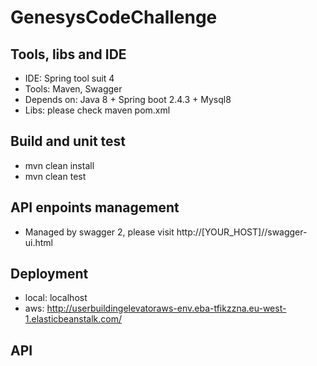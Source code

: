 # GenesysCodeChallenge

## Tools, libs and IDE

- IDE: Spring tool suit 4
- Tools: Maven, Swagger
- Depends on: Java 8 + Spring boot 2.4.3 + Mysql8
- Libs: please check maven pom.xml

## Build and unit test

- mvn clean install
- mvn clean test

## API enpoints management

- Managed by swagger 2, please visit http://[YOUR_HOST]//swagger-ui.html

## Deployment

- local: localhost
- aws: http://userbuildingelevatoraws-env.eba-tfikzzna.eu-west-1.elasticbeanstalk.com/

## API

